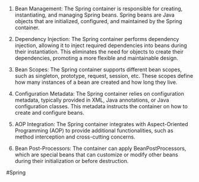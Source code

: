 1. Bean Management: The Spring container is responsible for creating, instantiating, and managing Spring beans. Spring beans are Java objects that are initialized, configured, and maintained by the Spring container.
    
2. Dependency Injection: The Spring container performs dependency injection, allowing it to inject required dependencies into beans during their instantiation. This eliminates the need for objects to create their dependencies, promoting a more flexible and maintainable design.
    
3. Bean Scopes: The Spring container supports different bean scopes, such as singleton, prototype, request, session, etc. These scopes define how many instances of a bean are created and how long they live.
    
4. Configuration Metadata: The Spring container relies on configuration metadata, typically provided in XML, Java annotations, or Java configuration classes. This metadata instructs the container on how to create and configure beans.
    
5. AOP Integration: The Spring container integrates with Aspect-Oriented Programming (AOP) to provide additional functionalities, such as method interception and cross-cutting concerns.
    
6. Bean Post-Processors: The container can apply BeanPostProcessors, which are special beans that can customize or modify other beans during their initialization or before destruction.

#Spring 